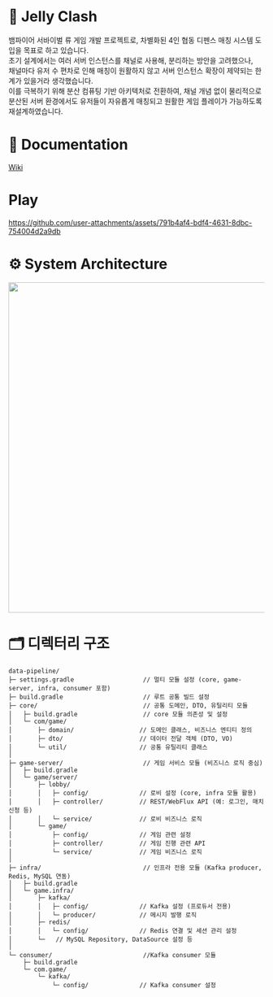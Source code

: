 # 👋 Jelly Clash
뱀파이어 서바이벌 류 게임 개발 프로젝트로, 차별화된 4인 협동 디펜스 매칭 시스템 도입을 목표로 하고 있습니다.    
초기 설계에서는 여러 서버 인스턴스를 채널로 사용해, 분리하는 방안을 고려했으나,    
채널마다 유저 수 편차로 인해 매칭이 원활하지 않고 서버 인스턴스 확장이 제약되는 한계가 있을거라 생각했습니다.    
이를 극복하기 위해 분산 컴퓨팅 기반 아키텍처로 전환하여, 채널 개념 없이 물리적으로    
분산된 서버 환경에서도 유저들이 자유롭게 매칭되고 원활한 게임 플레이가 가능하도록 재설계하였습니다.


# 📗 Documentation
[Wiki](https://github.com/f-lab-edu/data-pipline/wiki)

# Play
https://github.com/user-attachments/assets/791b4af4-bdf4-4631-8dbc-754004d2a9db

# ⚙️ System Architecture

<img src="https://github.com/user-attachments/assets/322792d5-4d92-426f-ae09-7ca0a659c969"  width="900" height="650"/>

# 🗂️ 디렉터리 구조
```
data-pipeline/
├─ settings.gradle                   // 멀티 모듈 설정 (core, game-server, infra, consumer 포함)
├─ build.gradle                      // 루트 공통 빌드 설정
├─ core/                             // 공통 도메인, DTO, 유틸리티 모듈
│   ├─ build.gradle                  // core 모듈 의존성 및 설정
│   └─ com/game/             
│       ├─ domain/                  // 도메인 클래스, 비즈니스 엔티티 정의
│       ├─ dto/                     // 데이터 전달 객체 (DTO, VO)
│       └─ util/                    // 공통 유틸리티 클래스
│   
├─ game-server/                      // 게임 서비스 모듈 (비즈니스 로직 중심)
│   ├─ build.gradle                  
│   └─ game/server/             
│       ├─ lobby/                   
│       │   ├─ config/              // 로비 설정 (core, infra 모듈 활용)
│       │   ├─ controller/          // REST/WebFlux API (예: 로그인, 매치 신청 등)
│       │   └─ service/             // 로비 비즈니스 로직
│       └─ game/                    
│           ├─ config/              // 게임 관련 설정
│           ├─ controller/          // 게임 진행 관련 API
│           └─ service/             // 게임 비즈니스 로직
│   
├─ infra/                            // 인프라 전용 모듈 (Kafka producer, Redis, MySQL 연동)
│   ├─ build.gradle                  
│   └─ game.infra/            
│       ├─ kafka/                   
│       │   ├─ config/              // Kafka 설정 (프로듀서 전용)
│       │   └─ producer/            // 메시지 발행 로직
│       ├─ redis/                   
│       │   └─ config/              // Redis 연결 및 세션 관리 설정
│       └─   // MySQL Repository, DataSource 설정 등
│       
└─ consumer/                         //Kafka consumer 모듈
    ├─ build.gradle                  
    └─ com.game/
        └─ kafka/
            └─ config/              // Kafka consumer 설정

```
